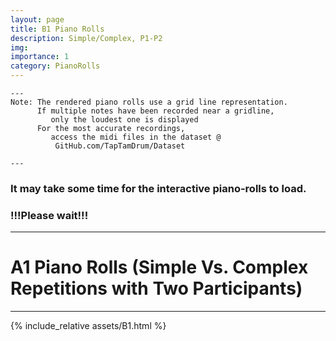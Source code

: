 ```yaml
---
layout: page
title: B1 Piano Rolls 
description: Simple/Complex, P1-P2
img: 
importance: 1
category: PianoRolls
---
```

    
    ---
    Note: The rendered piano rolls use a grid line representation. 
          If multiple notes have been recorded near a gridline, 
             only the loudest one is displayed
          For the most accurate recordings,  
             access the midi files in the dataset @ 
              GitHub.com/TapTamDrum/Dataset
	         
    ---

### It may take some time for the interactive piano-rolls to load. 
### !!!Please wait!!!
   
----

# A1 Piano Rolls (Simple Vs. Complex Repetitions with Two Participants)

----

{% include_relative assets/B1.html %}



